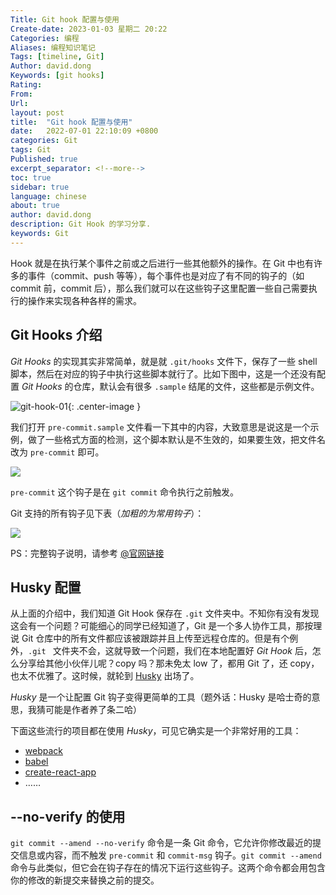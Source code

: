 ```yaml
---
Title: Git hook 配置与使用
Create-date: 2023-01-03 星期二 20:22
Categories: 编程 
Aliases: 编程知识笔记
Tags: [timeline, Git]
Author: david.dong
Keywords: [git hooks]
Rating:
From:
Url:
layout: post
title:  "Git hook 配置与使用"
date:   2022-07-01 22:10:09 +0800
categories: Git
tags: Git
Published: true
excerpt_separator: <!--more-->
toc: true
sidebar: true
language: chinese
about: true
author: david.dong
description: Git Hook 的学习分享. 
keywords: Git
---
```


Hook 就是在执行某个事件之前或之后进行一些其他额外的操作。在 Git 中也有许多的事件（commit、push 等等），每个事件也是对应了有不同的钩子的（如 commit 前，commit 后），那么我们就可以在这些钩子这里配置一些自己需要执行的操作来实现各种各样的需求。<!--more-->

## Git Hooks 介绍

*Git Hooks* 的实现其实非常简单，就是就 `.git/hooks` 文件下，保存了一些 shell 脚本，然后在对应的钩子中执行这些脚本就行了。比如下图中，这是一个还没有配置 *Git Hooks* 的仓库，默认会有很多 `.sample` 结尾的文件，这些都是示例文件。

![git-hook-01]({{site.cdn_baseurl}}/assets/image/git-hooks-01.png){: .center-image }

我们打开 `pre-commit.sample` 文件看一下其中的内容，大致意思是说这是一个示例，做了一些格式方面的检测，这个脚本默认是不生效的，如果要生效，把文件名改为 `pre-commit` 即可。

![](https://pic3.zhimg.com/v2-fa71d169ef288ed2ca7bd660930036f6_r.jpg)

`pre-commit` 这个钩子是在 `git commit` 命令执行之前触发。

Git 支持的所有钩子见下表（*加粗的为常用钩子*）：

![](https://pic4.zhimg.com/v2-161c0a131454d4b24f16a9a3125d947f_r.jpg)

PS：完整钩子说明，请参考 [@官网链接](https://git-scm.com/docs/githooks)

## Husky 配置

从上面的介绍中，我们知道 Git Hook 保存在 `.git` 文件夹中。不知你有没有发现这会有一个问题？可能细心的同学已经知道了，Git 是一个多人协作工具，那按理说 Git 仓库中的所有文件都应该被跟踪并且上传至远程仓库的。但是有个例外，`.git ` 文件夹不会，这就导致一个问题，我们在本地配置好 *Git Hook* 后，怎么分享给其他小伙伴儿呢？copy 吗？那未免太 low 了，都用 Git 了，还 copy，也太不优雅了。这时候，就轮到 [Husky](https://github.com/typicode/husky) 出场了。

*Husky* 是一个让配置 Git 钩子变得更简单的工具（题外话：Husky 是哈士奇的意思，我猜可能是作者养了条二哈）

下面这些流行的项目都在使用 *Husky*，可见它确实是一个非常好用的工具：

- [webpack](https://github.com/webpack/webpack)
- [babel](https://github.com/babel/babel)
- [create-react-app](https://github.com/facebookincubator/create-react-app)
- ……

## --no-verify 的使用
`git commit --amend --no-verify` 命令是一条 Git 命令，它允许你修改最近的提交信息或内容，而不触发 `pre-commit` 和 `commit-msg` 钩子。`git commit --amend` 命令与此类似，但它会在钩子存在的情况下运行这些钩子。这两个命令都会用包含你的修改的新提交来替换之前的提交。